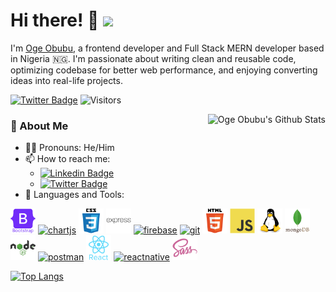 # Hi there! 👋 <img src="https://user-images.githubusercontent.com/5679180/79618120-0daffb80-80be-11ea-819e-d2b0fa904d07.gif" width="27px">

I'm [Oge Obubu](https://github.com/ogeobubu), a frontend developer and Full Stack MERN developer based in Nigeria 🇳🇬. I'm passionate about writing clean and reusable code, optimizing codebase for better web performance, and enjoying converting ideas into real-life projects.

[![Twitter Badge](https://img.shields.io/badge/-Twitter-1da1f2?style=flat-square&labelColor=1da1f2&logo=twitter&logoColor=white&link=https://twitter.com/obubuoge)](https://twitter.com/ogeobubu)
![Visitors](https://visitor-badge.laobi.icu/badge?page_id=ogeobubu)

<img align="right" src="https://github-readme-stats.vercel.app/api?username=ogeobubu&include_all_commits=true&count_private=true&show_icons=true&line_height=20&title_color=7A7ADB&icon_color=2234AE&text_color=D3D3D3&bg_color=0,000000,130F40" alt="Oge Obubu's Github Stats">

### 🧐 About Me

- 👨‍💻 Pronouns: He/Him
- 📫 How to reach me: 
  - [![Linkedin Badge](https://img.shields.io/badge/-ogeobubu-blue?style=flat-square&logo=Linkedin&logoColor=white&link=https://www.linkedin.com/in/oge-obubu/)](https://www.linkedin.com/in/oge-obubu/)
  - [![Twitter Badge](https://img.shields.io/badge/-@ogeobubu-00acee?style=flat&logo=Twitter&logoColor=white)](https://twitter.com/intent/follow?screen_name=obubuoge "Follow on Twitter")
- 🌱 Languages and Tools:

<div align="left">
  <p align="left">
    <a href="https://getbootstrap.com" target="_blank"><img src="https://raw.githubusercontent.com/devicons/devicon/master/icons/bootstrap/bootstrap-plain-wordmark.svg" alt="bootstrap" width="40" height="40" /></a>
    <a href="https://www.chartjs.org" target="_blank"><img src="https://www.chartjs.org/media/logo-title.svg" alt="chartjs" width="40" height="40" /></a>
    <a href="https://www.w3schools.com/css/" target="_blank"><img src="https://raw.githubusercontent.com/devicons/devicon/master/icons/css3/css3-original-wordmark.svg" alt="css3" width="40" height="40" /></a>
    <a href="https://expressjs.com" target="_blank"><img src="https://raw.githubusercontent.com/devicons/devicon/master/icons/express/express-original-wordmark.svg" alt="express" width="40" height="40" /></a>
    <a href="https://firebase.google.com/" target="_blank"><img src="https://www.vectorlogo.zone/logos/firebase/firebase-icon.svg" alt="firebase" width="40" height="40" /></a>
    <a href="https://git-scm.com/" target="_blank"><img src="https://www.vectorlogo.zone/logos/git-scm/git-scm-icon.svg" alt="git" width="40" height="40" /></a>
    <a href="https://www.w3.org/html/" target="_blank"><img src="https://raw.githubusercontent.com/devicons/devicon/master/icons/html5/html5-original-wordmark.svg" alt="html5" width="40" height="40" /></a>
    <a href="https://developer.mozilla.org/en-US/docs/Web/JavaScript" target="_blank"><img src="https://raw.githubusercontent.com/devicons/devicon/master/icons/javascript/javascript-original.svg" alt="javascript" width="40" height="40" /></a>
    <a href="https://www.linux.org/" target="_blank"><img src="https://raw.githubusercontent.com/devicons/devicon/master/icons/linux/linux-original.svg" alt="linux" width="40" height="40" /></a>
    <a href="https://www.mongodb.com/" target="_blank"><img src="https://raw.githubusercontent.com/devicons/devicon/master/icons/mongodb/mongodb-original-wordmark.svg" alt="mongodb" width="40" height="40" /></a>
    <a href="https://nodejs.org" target="_blank"><img src="https://raw.githubusercontent.com/devicons/devicon/master/icons/nodejs/nodejs-original-wordmark.svg" alt="nodejs" width="40" height="40" /></a>
    <a href="https://postman.com" target="_blank"><img src="https://www.vectorlogo.zone/logos/getpostman/getpostman-icon.svg" alt="postman" width="40" height="40" /></a>
    <a href="https://reactjs.org/" target="_blank"><img src="https://raw.githubusercontent.com/devicons/devicon/master/icons/react/react-original-wordmark.svg" alt="react" width="40" height="40" /></a>
    <a href="https://reactnative.dev/" target="_blank"><img src="https://reactnative.dev/img/header_logo.svg" alt="reactnative" width="40" height="40" /></a>
    <a href="https://sass-lang.com" target="_blank"><img src="https://raw.githubusercontent.com/devicons/devicon/master/icons/sass/sass-original.svg" alt="sass" width="40" height="40" /></a>
  </p>
</div>

[![Top Langs](https://github-readme-stats.vercel.app/api/top-langs/?username=ogeobubu&layout=compact&text_color=daf7dc&bg_color=151515)](https://github.com/ogeobubu/github-readme-stats)
